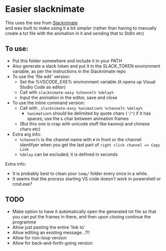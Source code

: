 # Easier slacknimate

This uses the exe from [Slacknimate](https://github.com/mroth/slacknimate)  
and was built to make using it a bit simpler (rather than having to manually create a txt file with the animation in it and sending that to StdIn etc)

## To use:
- Put this folder somewhere and include it in your PATH
- Also generate a slack token and put it in the SLACK_TOKEN environment variable, as per the instructions in the Slacknimate repo
- To use the 'file edit' version:
  - Set the %VSCODE_EXE% environment variable (it opens up Visual Studio Code as editor)
  - Call with `slacknimate-easy %channel% %delay%`
  - Input the animation in the editor, save and close
- To use the inline command version:
  - Call with `_slacknimate-easy %animation% %channel% %delay%`
    - `%animation%` should be delimited by quote chars (`'`/`"`) if it has spaces; use the `&` char between animation frames
  - (But this one is crap with unicode stuff like kaomoji and chinese chars etc)
- Extra arg info:
  - `%channel%` is the channel name with `#` in front or the channel identifyer when you get the last part of `right click channel => Copy Link` 
  - `%delay` can be excluded; it is defined in seconds

Extra info:
- It is probably best to clean your `temp/` folder every once in a while.
- It seems that the process starting VS code doesn't work in powershell or cmd.exe?

## TODO
- Make option to have it automatically open the generated txt file so that you can put the frames in there, and then upon closing continue the programme
- Allow just pasting the entire 'link to'
- Allow editing an existing message...?!!
- Allow for non-loop version
- Allow for back-and-forth-going version
